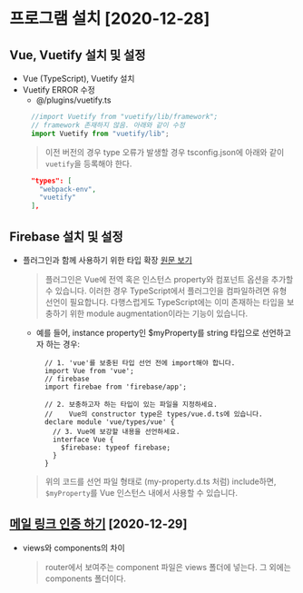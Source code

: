 # 프로그램 설치  [2020-12-28]
## Vue, Vuetify 설치 및 설정
- Vue (TypeScript), Vuetify 설치
- Vuetify ERROR 수정
  - @/plugins/vuetify.ts
  ```ts
    //import Vuetify from "vuetify/lib/framework";
    // framework 존재하지 않음. 아래와 같이 수정 
    import Vuetify from "vuetify/lib";
  ```
  > 이전 버전의 경우 type 오류가 발생할 경우 tsconfig.json에 아래와 같이`vuetify`을 등록해야 한다.
  ```json
    "types": [
      "webpack-env",
      "vuetify"
    ],
  ```
## Firebase 설치 및 설정 
- 플러그인과 함께 사용하기 위한 타입 확장 [원문 보기](https://kr.vuejs.org/v2/guide/typescript.html)
  > 플러그인은 Vue에 전역 혹은 인스턴스 property와 컴포넌트 옵션을 추가할 수 있습니다. 이러한 경우 TypeScript에서 플러그인을 컴파일하려면 유형 선언이 필요합니다. 다행스럽게도 TypeScript에는 이미 존재하는 타입을 보충하기 위한 module augmentation이라는 기능이 있습니다.

  - 예를 들어, instance property인 $myProperty를 string 타입으로 선언하고자 하는 경우:
    ```
      // 1. 'vue'를 보충된 타입 선언 전에 import해야 합니다.
      import Vue from 'vue';
      // firebase
      import firebae from 'firebase/app';

      // 2. 보충하고자 하는 타입이 있는 파일을 지정하세요.
      //    Vue의 constructor type은 types/vue.d.ts에 있습니다.
      declare module 'vue/types/vue' {
        // 3. Vue에 보강할 내용을 선언하세요.
        interface Vue {
          $firebase: typeof firebase;
        }
      }
    ```
  >  위의 코드를 선언 파일 형태로 (my-property.d.ts 처럼) include하면, `$myProperty`를 Vue 인스턴스 내에서 사용할 수 있습니다.

## [메일 링크 인증 하기](https://firebase.google.com/docs/auth/web/email-link-auth?authuser=0)  [2020-12-29]
  - views와 components의 차이
    > router에서 보여주는 component 파일은 views 폴더에 넣는다. 그 외에는 components 폴더이다.
  